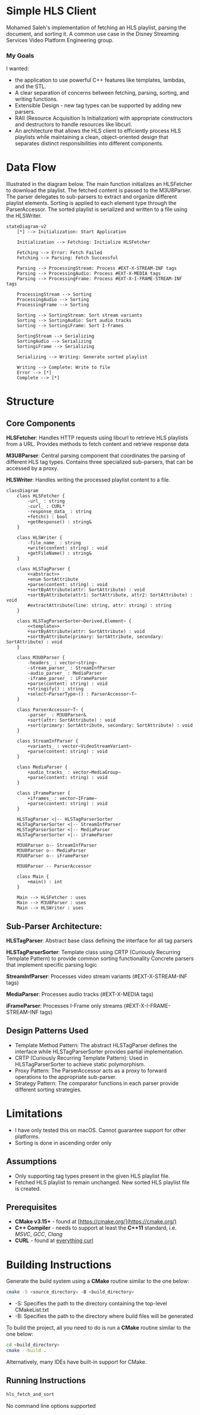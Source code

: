 # Simple HLS Client

Mohamed Saleh's implementation of fetching an HLS playlist, parsing the document, and sorting it. 
A common use case in the Disney Streaming Services Video Platform Engineering group.

### My Goals

I wanted:
- the application to use powerful C++ features like templates, lambdas, and the STL.
- A clear separation of concerns between fetching, parsing, sorting, and writing functions.
- Extensible Design - new tag types can be supported by adding new parsers.
- RAII (Resource Acquisition Is Initialization) with appropriate constructors and destructors to handle resources like libcurl.
- An architecture that allows the HLS client to efficiently process HLS playlists while maintaining a clean, object-oriented design that separates distinct responsibilities into different components.

# Data Flow

Illustrated in the diagram below. The main function initializes an HLSFetcher to download the playlist.
The fetched content is passed to the M3U8Parser.
The parser delegates to sub-parsers to extract and organize different playlist elements.
Sorting is applied to each element type through the ParserAccessor.
The sorted playlist is serialized and written to a file using the HLSWriter.

```mermaid
stateDiagram-v2
    [*] --> Initialization: Start Application

    Initialization --> Fetching: Initialize HLSFetcher

    Fetching --> Error: Fetch Failed
    Fetching --> Parsing: Fetch Successful

    Parsing --> ProcessingStream: Process #EXT-X-STREAM-INF tags
    Parsing --> ProcessingAudio: Process #EXT-X-MEDIA tags
    Parsing --> ProcessingFrame: Process #EXT-X-I-FRAME-STREAM-INF tags

    ProcessingStream --> Sorting
    ProcessingAudio --> Sorting
    ProcessingFrame --> Sorting

    Sorting --> SortingStream: Sort stream variants
    Sorting --> SortingAudio: Sort audio tracks
    Sorting --> SortingiFrame: Sort I-frames

    SortingStream --> Serializing
    SortingAudio --> Serializing
    SortingiFrame --> Serializing

    Serializing --> Writing: Generate sorted playlist

    Writing --> Complete: Write to file
    Error --> [*]
    Complete --> [*]
```
# Structure

## Core Components
**HLSFetcher**: Handles HTTP requests using libcurl to retrieve HLS playlists from a URL. Provides methods to fetch content and retrieve response data

**M3U8Parser**: Central parsing component that coordinates the parsing of different HLS tag types. Contains three specialized sub-parsers, that can be accessed by a proxy.

**HLSWriter**: Handles writing the processed playlist content to a file.


```mermaid
classDiagram
    class HLSFetcher {
        -url_ : string
        -curl_ : CURL*
        -response_data_ : string
        +fetch() : bool
        +getResponse() : string&
    }
    
    class HLSWriter {
        -file_name_ : string
        +write(content: string) : void
        +getFileName() : string&
    }
    
    class HLSTagParser {
        <<abstract>>
        +enum SortAttribute
        +parse(content: string) : void
        +sortByAttribute(attr: SortAttribute) : void
        +sortByAttribute(attr1: SortAttribute, attr2: SortAttribute) : void
        #extractAttribute(line: string, attr: string) : string
    }
    
    class HLSTagParserSorter~Derived,Element~ {
        <<template>>
        +sortByAttribute(attr: SortAttribute) : void
        +sortByAttribute(primary: SortAttribute, secondary: SortAttribute) : void
    }
    
    class M3U8Parser {
        -headers_ : vector~string~
        -stream_parser_ : StreamInfParser
        -audio_parser_ : MediaParser
        -iframe_parser_ : iFrameParser
        +parse(content: string) : void
        +stringify() : string
        +select~ParserType~() : ParserAccessor~T~
    }
    
    class ParserAccessor~T~ {
        -parser_ : M3U8Parser&
        +sort(attr: SortAttribute) : void
        +sort(primary: SortAttribute, secondary: SortAttribute) : void
    }
    
    class StreamInfParser {
        +variants_ : vector~VideoStreamVariant~
        +parse(content: string) : void
    }
    
    class MediaParser {
        +audio_tracks_ : vector~MediaGroup~
        +parse(content: string) : void
    }
    
    class iFrameParser {
        +iframes_ : vector~IFrame~
        +parse(content: string) : void
    }
    
    HLSTagParser <|-- HLSTagParserSorter
    HLSTagParserSorter <|-- StreamInfParser
    HLSTagParserSorter <|-- MediaParser
    HLSTagParserSorter <|-- iFrameParser
    
    M3U8Parser o-- StreamInfParser
    M3U8Parser o-- MediaParser
    M3U8Parser o-- iFrameParser
    
    M3U8Parser -- ParserAccessor
    
    class Main {
        +main() : int
    }
    
    Main --> HLSFetcher : uses
    Main --> M3U8Parser : uses
    Main --> HLSWriter : uses

```

## Sub-Parser Architecture:
**HLSTagParser**: Abstract base class defining the interface for all tag parsers

**HLSTagParserSorter**: Template class using CRTP (Curiously Recurring Template Pattern) to provide common sorting functionality
Concrete parsers that implement specific parsing logic

**StreamInfParser**: Processes video stream variants (#EXT-X-STREAM-INF tags)

**MediaParser**: Processes audio tracks (#EXT-X-MEDIA tags)

**iFrameParser**: Processes I-Frame only streams (#EXT-X-I-FRAME-STREAM-INF tags)



## Design Patterns Used
- Template Method Pattern: The abstract HLSTagParser defines the interface while HLSTagParserSorter provides partial implementation.
- CRTP (Curiously Recurring Template Pattern): Used in HLSTagParserSorter to achieve static polymorphism.
- Proxy Pattern: The ParserAccessor acts as a proxy to forward operations to the appropriate sub-parser.
- Strategy Pattern: The comparator functions in each parser provide different sorting strategies.


# Limitations
-  I have only tested this on macOS. Cannot guarantee support for other platforms.
- Sorting is done in ascending order only

## Assumptions
- Only supporting tag types present in the given HLS playlist file.
- Fetched HLS playlist to remain unchanged. New sorted HLS playlist file is created.

## Prerequisites
* **CMake v3.15+** - found at [https://cmake.org/](https://cmake.org/)
* **C++ Compiler** - needs to support at least the **C++11** standard, i.e. *MSVC*, *GCC*, *Clang*
* **CURL** - found at [everything curl](https://ec.haxx.se/install/index.html)


# Building Instructions
Generate the build system using a **CMake** routine similar to the one below:
```bash
cmake -S <source_directory> -B <build_directory>
```
- -S: Specifies the path to the directory containing the top-level CMakeList.txt
- -B: Specifies the path to the directory where build files will be generated

To build the project, all you need to do is run a **CMake** routine similar to the one below:
```bash
cd <build_directory>
cmake --build .
```

Alternatively, many IDEs have built-in support for CMake.

## Running Instructions


```bash
hls_fetch_and_sort
```
No command line options supported